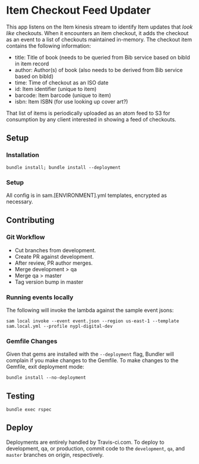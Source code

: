 # Item Checkout Feed Updater

This app listens on the Item kinesis stream to identify Item updates that *look like* checkouts. When it encounters an item checkout, it adds the checkout as an event to a list of checkouts maintained in-memory. The checkout item contains the following information:

 * title: Title of book (needs to be queried from Bib service based on bibId in item record
 * author: Author(s) of book (also needs to be derived from Bib service based on bibId)
 * time: Time of checkout as an ISO date
 * id: Item identifier (unique to item)
 * barcode: Item barcode (unique to item)
 * isbn: Item ISBN (for use looking up cover art?)

 That list of items is periodically uploaded as an atom feed to S3 for consumption by any client interested in showing a feed of checkouts.

## Setup
### Installation

```
bundle install; bundle install --deployment
```

### Setup

All config is in sam.[ENVIRONMENT].yml templates, encrypted as necessary.

## Contributing

### Git Workflow

 * Cut branches from development.
 * Create PR against development.
 * After review, PR author merges.
 * Merge development > qa
 * Merge qa > master
 * Tag version bump in master

### Running events locally

The following will invoke the lambda against the sample event jsons:

```
sam local invoke --event event.json --region us-east-1 --template sam.local.yml --profile nypl-digital-dev
```

### Gemfile Changes

Given that gems are installed with the `--deployment` flag, Bundler will complain if you make changes to the Gemfile. To make changes to the Gemfile, exit deployment mode:

```
bundle install --no-deployment
```

## Testing

```
bundle exec rspec
```

## Deploy

Deployments are entirely handled by Travis-ci.com. To deploy to development, qa, or production, commit code to the `development`, `qa`, and `master` branches on origin, respectively.


